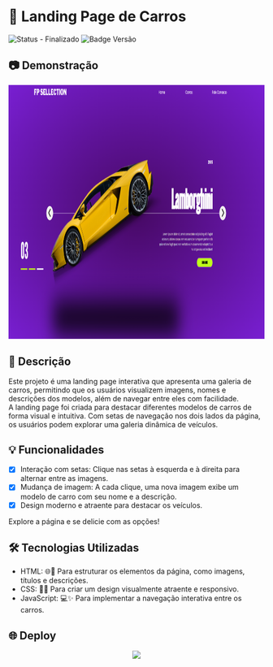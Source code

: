 # 🚗 Landing Page de Carros

![Status - Finalizado](https://img.shields.io/badge/status-finalizado-brightgreen)
![Badge Versão](https://img.shields.io/badge/versão-1.0.0-blue)

## 📷 Demonstração
<img width="900" height="500" src="https://github.com/BrunoDutra91/LP-DEV-CLUB/blob/master/Captura%20de%20tela%202025-03-09%20194727.png?raw=true">

## 📘 Descrição
Este projeto é uma landing page interativa que apresenta uma galeria de carros, permitindo que os usuários visualizem imagens, nomes e descrições dos modelos, além de navegar entre eles com facilidade.<br>
A landing page foi criada para destacar diferentes modelos de carros de forma visual e intuitiva. Com setas de navegação nos dois lados da página, os usuários podem explorar uma galeria dinâmica de veículos.

## 💡 Funcionalidades

- [x] Interação com setas: Clique nas setas à esquerda e à direita para alternar entre as imagens.<br>
- [x] Mudança de imagem: A cada clique, uma nova imagem exibe um modelo de carro com seu nome e a descrição.<br>
- [x] Design moderno e atraente para destacar os veículos.<br>

 Explore a página e se delicie com as opções!

## 🛠️ Tecnologias Utilizadas

- HTML: 🌐📝 Para estruturar os elementos da página, como imagens, títulos e descrições.
- CSS: 🎨📐  Para criar um design visualmente atraente e responsivo.
- JavaScript: 💻✨ Para implementar a navegação interativa entre os carros.


## 🌐 Deploy
<div align="center"> 
<a href="[https://felipeaz01.github.io/Frutas-Drink/](https://felipeaz01.github.io/fp-project-master/)">
  <img   width="120px" src="https://img.shields.io/website-up-down-green-red/http/monip.org.svg"  /> 
</a>
</div>
